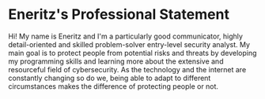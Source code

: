 # Eneritz's Professional Statement 

Hi! My name is Eneritz and I'm a particularly good communicator, highly detail-oriented and skilled problem-solver 
entry-level security analyst. My main goal is to protect people from potential risks and threats by developing my 
programming skills and learning more about the extensive and resourceful field of cybersecurity. As the technology and 
the internet are constantly changing so do we, being able to adapt to different circumstances makes the difference of
protecting people or not.

